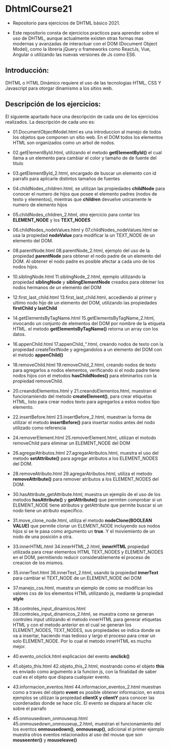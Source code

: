 # DhtmlCourse21
 - Repositorio para ejercicios de DHTML básico 2021.

 - Este repositorio consta de ejercicios practicos para aprender sobre el uso de DHTML, aunque actualmente existen otras formas mas modernas y avanzadas de interactuar con el DOM (Document Object Model), como la libreria jQuery o frameworks como ReactJs, Vue, Angular o utilizando las nuevas versiones de Js como ES6.

## Introducción:
DHTML o HTML Dinámico requiere el uso de las tecnologias HTML, CSS Y Javascript para otorgar dinamismo a los sitios web.

## Descripción de los ejercicios:

El siguiente apartado hace una descripción de cada uno de los ejercicios realizados. La descripción de cada uno es:

- 01.DocumentObjectModel.html es una introduccion al manejo de todos los objetos que componen un sitio web. En el DOM todos los elementos HTML son organizados como un arbol de nodos.

- 02.getElementById.html, utilizando el metodo **getElementById()** el cual llama a un elemento para cambiar el color y tamaño de de fuente del titulo

- 03.getElementById_2.html, encargado de buscar un elemento con id parrafo para aplicarle distintos tamaños de fuentes

- 04.childNodes_children.html, se utilizan las propiedades **childNode** para conocer el numero de hijos que posee el elemento padres (nodos de texto y elementos), mientras que **children** devuelve unicamente le numero de elemento hijos

- 05.childNodes_children_2.html, otro ejercicio para contar los **ELEMENT_NODE** y los **TEXT_NODES**

- 06.childNodes_nodeValues.html y 07.childNodes_nodeValues.html se usa la propiedad **nodeValue** para modificar la un TEXT_NODE de un elemento del DOM.

- 08.parentNode.html 08.parentNode_2.html, ejemplo del uso de la propiedad **parentNode** para obtener el nodo padre de un elemento del DOM. Al obtener el nodo padre es posible afectar a cada uno de los nodos hijos.

- 10.siblingNode.html 11.siblingNode_2.html, ejemplo utilizando la propiedad **siblingNode** y **siblingElementNode** creados para obtener los nodos hermanos de un elemento del DOM

- 12.first_last_child.html 13.first_last_child.html, accediendo al primer y ultimo nodo hijo de un elemento del DOM, utilizando las propiedades **firstChild y lastChild**

- 14.getElementsByTagName.html 15.getElementsByTagName_2.html, invocando un conjunto de elementos del DOM por nombre de la etiqueta HTML. el metodo **getElementsByTagName()** retorna un array con los datos.

- 16.appenChild.html 17.appenChild_".html, creando nodos de texto con la propiedad createTextNode y agregandolos a un elemento del DOM con el metodo **appenChild()**

- 18.removeChild.html 19.removeChild_2.html, creando nodos de texto para agregarlos a nodos elementos, verificando si el nodo padre tiene nodos hijos con el metodos **hasChildNodes()** para eliminarlos con la propiedad removeChild.

- 20.creandoElementos.html y 21.creandoElementos.html, muestran el funcionamiendo del metodo **createElement()**, para crear etiquetas HTML, listo para crear nodos texto para agregarlos a estos nodos tipo elemento.

- 22.insertBefore.html 23.insertBefore_2.html, muestran la forma de utilizar el metodo **insertBefore()** para insertar nodos antes del nodo utilizado como referencia

- 24.removerElement.html 25.removerElement.html, utilizan el motodo removeChild para eliminar un ELEMENT_NODE del DOM

- 26.agregarAtributos.html 27.agregarAtributos.html, muestra el uso del metodo **setAttribute()** para agregar atributos a los ELEMENT_NODES del DOM.

- 28.removeAtributo.html 29.agregarAtributos.html, utiliza el metodo **removeAttribute()** para remover atributos a los ELEMENT_NODES del DOM.

- 30.hasAttribute_getAttribute.html, muestra un ejemplo de el uso de los metodos **hasAttribute()** y **getAttribute()** que permiten comprobar si un ELEMENT_NODE tiene atributos y getAttribute que permite buscar si un nodo tiene un atributo especifico.

- 31.move_clone_node.html, utiliza el metodo **nodeClone(BOOLEAN VALUE)** que permite clonar un ELEMENT_NODE incluyendo sus nodos hijos si se le pasa como argumento un **true**. Y el moviemiento de un nodo de una posición a otra.

- 33.innerHTML.html 34.innerHTML_2.html, **innerHTML** propiedad utilizada para crear elementos HTML TEXT_NODES y ELEMENT_NODES en el DOM, permitiendo reducir considerablemente el proceso de creacion de los mismos.

- 35.innerText.html 36.innerText_2.html, usando la propiedad **innerText** para cambiar el TEXT_NODE de un ELEMENT_NODE del DOM

- 37.manejo_css.html, muestra un ejemplo de como se modifican los valores css de los elementos HTML utilizando js, mediante la propiedad **style**

- 38.controles_input_dinamicos.html 39.controles_input_dinamicos_2.html, se muestra como se generan controles input utilizando el metodo innerHTML para generar etiquetas HTML y con el metodo anterior en el cual se generan los ELEMENT_NODES, TEXT_NODES, sus propiedades se indica donde se va a insertar, haciendo mas tedioso y largo el proceso para crear un solo ELEMENT_NODE. Por lo cual el metodo innerHTML es mucho mejor.

- 40.evento_onclick.html explicacion del evento **onclick()**

- 41.objeto_this.html 42.objeto_this_2.html, mostrando como el objeto **this** es enviado como argumento a la funcion js, con la finalidad de saber cual es el objeto que dispara cualquier evento.

- 43.informacion_eventos.html 44.informacion_eventos_2.html muestran como a traves del objeto **event** es posible obtener informacion, en estos ejemplos se utilizan la propiedad **clientX y clientY** para conocer las coordenadas donde se hace clic. El evento se dispara al hacer clic sobre el parrafo

- 45.onmousedown_onmouseup.html 45.onmousedown_onmouseup_2.html, muestran el funcionamiento del los eventos **onmousedown()**, **onmouseup()**, adicional el primer ejemplo muestra otros eventos relacionados al uso del mouse que son **mouseenter()** y **mouseleave()**